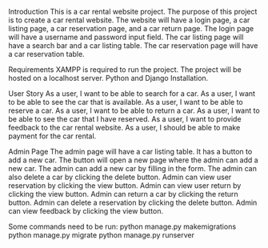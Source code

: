 Introduction
This is a car rental website project.
The purpose of this project is to create a car rental website.
The website will have a login page, a car listing page, a car reservation page, and a car return page.
The login page will have a username and password input field.
The car listing page will have a search bar and a car listing table.
The car reservation page will have a car reservation table.

Requirements
XAMPP is required to run the project.
The project will be hosted on a localhost server.
Python and Django Installation.

User Story
As a user, I want to be able to search for a car.
As a user, I want to be able to see the car that is available.
As a user, I want to be able to reserve a car.
As a user, I want to be able to return a car.
As a user, I want to be able to see the car that I have reserved.
As a user, I want to provide feedback to the car rental website.
As a user, I should be able to make payment for the car rental.

Admin Page
The admin page will have a car listing table.
It has a button to add a new car.
The button will open a new page where the admin can add a new car.
The admin can add a new car by filling in the form.
The admin can also delete a car by clicking the delete button.
Admin can view user reservation by clicking the view button.
Admin can view user return by clicking the view button.
Admin can return a car by clicking the return button.
Admin can delete a reservation by clicking the delete button.
Admin can view feedback by clicking the view button.

Some commands need to be run:
python manage.py makemigrations
python manage.py migrate
python manage.py runserver
